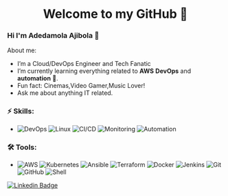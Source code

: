 <h1 align="center"> 
	 Welcome to my GitHub 🚀
</h1>

### Hi I'm Adedamola Ajibola 👋

<!--
**Damola12345/Damola12345** is a ✨ _special_ ✨ repository because its `README.md` (this file) appears on your GitHub profile.
-->

About me:

-	I’m a Cloud/DevOps Engineer and Tech Fanatic
-	I’m currently learning everything related to **AWS** **DevOps** and **automation** 🤣.
-	Fun fact: Cinemas,Video Gamer,Music Lover!
-	Ask me about anything IT related.

### ⚡ Skills:
- ![DevOps](https://img.shields.io/badge/-DevOps-yellowgreen) ![Linux](https://img.shields.io/badge/-Linux-FCC624?&logo=linux&logoColor=FFFFFF) ![CI/CD](https://img.shields.io/badge/-CI/CD-yellowgreen) ![Monitoring](https://img.shields.io/badge/-Monitoring-red) ![Automation](https://img.shields.io/badge/-Automation-green) 

### 🛠 Tools:
- ![AWS](https://img.shields.io/badge/-AWS-232F3E?&logo=amazon%20aws&logoColor=FFFFFF) ![Kubernetes](https://img.shields.io/badge/-Kubernetes-326CE5?&logo=kubernetes&logoColor=FFFFFF) ![Ansible](https://img.shields.io/badge/-Ansible-EE0000?&logo=ansible&logoColor=FFFFFF) ![Terraform](https://img.shields.io/badge/-Terraform-623CE4?&logo=terraform&logoColor=FFFFF) ![Docker](https://img.shields.io/badge/-Docker-2496ED?&logo=docker&logoColor=FFFFFF) ![Jenkins](https://img.shields.io/badge/-Jenkins-D24939?&logo=Jenkins&logoColor=FFFFFF) ![Git](https://img.shields.io/badge/-Git-F05032?&logo=git&logoColor=FFFFFF) ![GitHub](https://img.shields.io/badge/-GitHub-181717?&logo=GitHub&logoColor=FFFFFF) ![Shell](https://img.shields.io/badge/-Shell-4EAA25?&logo=gnu%20bash&logoColor=FFFFFF) 

[![Linkedin Badge](https://img.shields.io/badge/-LinkedIn-blue?style=flat-square&logo=Linkedin&logoColor=white&link=https://www.linkedin.com/in/adedamola-ajibola-6b179b1b6/)](https://www.linkedin.com/in/adedamola-ajibola-6b179b1b6/)
